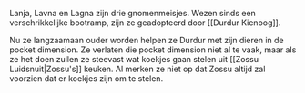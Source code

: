 Lanja, Lavna en Lagna zijn drie gnomenmeisjes.
Wezen sinds een verschrikkelijke bootramp, zijn ze geadopteerd door [[Durdur Kienoog]].

Nu ze langzaamaan ouder worden helpen ze Durdur met zijn dieren in de pocket dimension. 
Ze verlaten die pocket dimension niet al te vaak, maar als ze het doen zullen ze steevast wat koekjes gaan stelen uit [[Zossu Luidsnuit|Zossu's]] keuken. Al merken ze niet op dat Zossu altijd zal voorzien dat er koekjes zijn om te stelen.